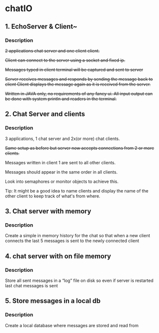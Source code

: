 # chatIO
## 1. EchoServer & Client~
### Description
~~2 applications chat server and one client client.~~

~~Client can connect to the server using a socket and fixed ip.~~

~~Messages typed in client terminal will be captured and sent to server~~

~~Server receives messages and responds by sending the message back to client Client displays the message again as it is received from the server.~~

~~Written in JAVA only, no requirements of any fancy ui. All input output can be done with system println and readers in the terminal.~~

## 2. Chat Server and clients
### Description
3 applications, 1 chat server and 2x(or more) chat clients.

~~Same setup as before but server now accepts connections from 2 or more clients.~~

Messages written in client 1 are sent to all other clients.

Messages should appear in the same order in all clients.

Look into semaphores or monitor objects to achieve this.

Tip: It might be a good idea to name clients and display the name of the other client to keep track of what's from where.

## 3. Chat server with memory
### Description
Create a simple in memory history for the chat so that when a new client connects the last 5 messages is sent to the newly connected client
## 4. chat server with on file memory
### Description
Store all sent messages in a “log” file on disk so even if server is restarted last chat messages is sent

## 5. Store messages in a local db
### Description
Create a local database where messages are stored and read from
